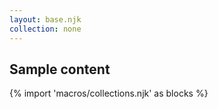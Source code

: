 ```yaml
---
layout: base.njk
collection: none
---
```


## Sample content

{% import 'macros/collections.njk' as blocks %}
